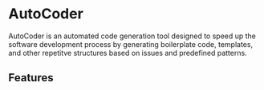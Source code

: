 # AutoCoder

AutoCoder is an automated code generation tool designed to speed up the software development process by generating boilerplate code, templates, and other repetitve structures based on issues and predefined patterns. 


## Features
